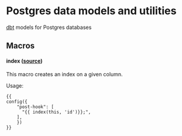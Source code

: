 # Postgres data models and utilities

[dbt](https://www.getdbt.com) models for Postgres databases


## Macros
#### index ([source](macros/index.sql))
This macro creates an index on a given column.

Usage:
```
{{
config({
    "post-hook": [
      "{{ index(this, 'id')}};",
    ],
    })
}}
```
